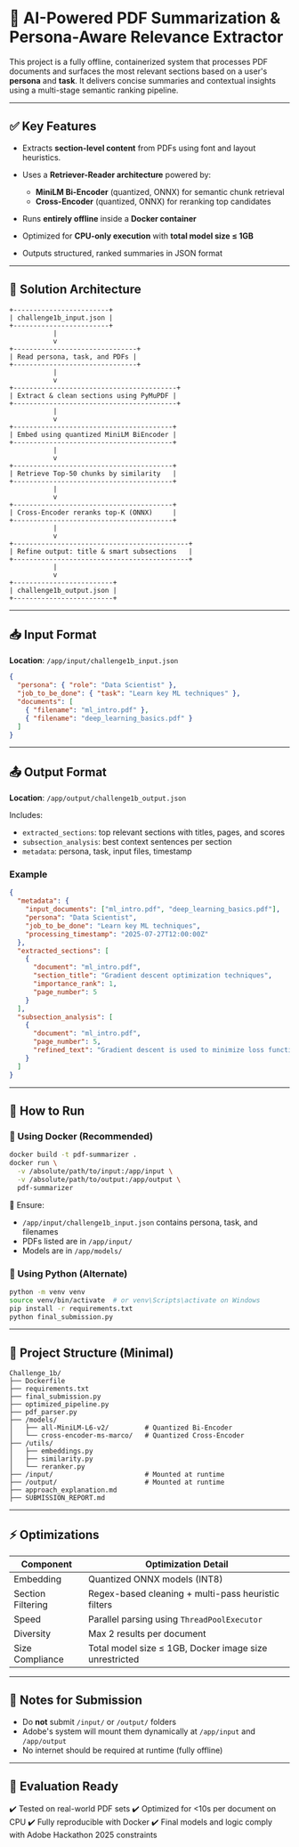 # 📄 AI-Powered PDF Summarization & Persona-Aware Relevance Extractor

This project is a fully offline, containerized system that processes PDF documents and surfaces the most relevant sections based on a user's **persona** and **task**. It delivers concise summaries and contextual insights using a multi-stage semantic ranking pipeline.

---

## ✅ Key Features

* Extracts **section-level content** from PDFs using font and layout heuristics.
* Uses a **Retriever-Reader architecture** powered by:

  * **MiniLM Bi-Encoder** (quantized, ONNX) for semantic chunk retrieval
  * **Cross-Encoder** (quantized, ONNX) for reranking top candidates
* Runs **entirely offline** inside a **Docker container**
* Optimized for **CPU-only execution** with **total model size ≤ 1GB**
* Outputs structured, ranked summaries in JSON format

---

## 🧠 Solution Architecture

```text
+------------------------+
| challenge1b_input.json |
+------------------------+
           |
           v
+-------------------------------+
| Read persona, task, and PDFs |
+-------------------------------+
           |
           v
+-----------------------------------------+
| Extract & clean sections using PyMuPDF |
+-----------------------------------------+
           |
           v
+----------------------------------------+
| Embed using quantized MiniLM BiEncoder |
+----------------------------------------+
           |
           v
+----------------------------------------+
| Retrieve Top-50 chunks by similarity   |
+----------------------------------------+
           |
           v
+----------------------------------------+
| Cross-Encoder reranks top-K (ONNX)     |
+----------------------------------------+
           |
           v
+--------------------------------------------+
| Refine output: title & smart subsections   |
+--------------------------------------------+
           |
           v
+-------------------------+
| challenge1b_output.json |
+-------------------------+
```

---

## 📥 Input Format

**Location**: `/app/input/challenge1b_input.json`

```json
{
  "persona": { "role": "Data Scientist" },
  "job_to_be_done": { "task": "Learn key ML techniques" },
  "documents": [
    { "filename": "ml_intro.pdf" },
    { "filename": "deep_learning_basics.pdf" }
  ]
}
```

---

## 📤 Output Format

**Location**: `/app/output/challenge1b_output.json`

Includes:

* `extracted_sections`: top relevant sections with titles, pages, and scores
* `subsection_analysis`: best context sentences per section
* `metadata`: persona, task, input files, timestamp

### Example

```json
{
  "metadata": {
    "input_documents": ["ml_intro.pdf", "deep_learning_basics.pdf"],
    "persona": "Data Scientist",
    "job_to_be_done": "Learn key ML techniques",
    "processing_timestamp": "2025-07-27T12:00:00Z"
  },
  "extracted_sections": [
    {
      "document": "ml_intro.pdf",
      "section_title": "Gradient descent optimization techniques",
      "importance_rank": 1,
      "page_number": 5
    }
  ],
  "subsection_analysis": [
    {
      "document": "ml_intro.pdf",
      "page_number": 5,
      "refined_text": "Gradient descent is used to minimize loss functions in training."
    }
  ]
}
```

---

## 🚀 How to Run

### 🐳 Using Docker (Recommended)

```bash
docker build -t pdf-summarizer .
docker run \
  -v /absolute/path/to/input:/app/input \
  -v /absolute/path/to/output:/app/output \
  pdf-summarizer
```

📁 Ensure:

* `/app/input/challenge1b_input.json` contains persona, task, and filenames
* PDFs listed are in `/app/input/`
* Models are in `/app/models/`

### 🐍 Using Python (Alternate)

```bash
python -m venv venv
source venv/bin/activate  # or venv\Scripts\activate on Windows
pip install -r requirements.txt
python final_submission.py
```

---

## 📁 Project Structure (Minimal)

```
Challenge_1b/
├── Dockerfile
├── requirements.txt
├── final_submission.py
├── optimized_pipeline.py
├── pdf_parser.py
├── /models/
│   ├── all-MiniLM-L6-v2/         # Quantized Bi-Encoder
│   └── cross-encoder-ms-marco/   # Quantized Cross-Encoder
├── /utils/
│   ├── embeddings.py
│   ├── similarity.py
│   └── reranker.py
├── /input/                       # Mounted at runtime
├── /output/                      # Mounted at runtime
├── approach_explanation.md
├── SUBMISSION_REPORT.md
```

---

## ⚡ Optimizations

| Component         | Optimization Detail                                    |
| ----------------- | ------------------------------------------------------ |
| Embedding         | Quantized ONNX models (INT8)                           |
| Section Filtering | Regex-based cleaning + multi-pass heuristic filters    |
| Speed             | Parallel parsing using `ThreadPoolExecutor`            |
| Diversity         | Max 2 results per document                             |
| Size Compliance   | Total model size ≤ 1GB, Docker image size unrestricted |

---

## 📘 Notes for Submission

* Do **not** submit `/input/` or `/output/` folders
* Adobe's system will mount them dynamically at `/app/input` and `/app/output`
* No internet should be required at runtime (fully offline)

---

## 🧪 Evaluation Ready

✔️ Tested on real-world PDF sets
✔️ Optimized for <10s per document on CPU
✔️ Fully reproducible with Docker
✔️ Final models and logic comply with Adobe Hackathon 2025 constraints
